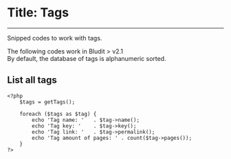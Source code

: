 # Title: Tags
<!-- Position: 6 -->
---
Snipped codes to work with tags.

<div class="note">
The following codes work in Bludit > v2.1
</div>

<div class="note">
By default, the database of tags is alphanumeric sorted.
</div>

## List all tags
```
<?php
	$tags = getTags();

	foreach ($tags as $tag) {
		echo 'Tag name: '	. $tag->name();
		echo 'Tag key: ' 	. $tag->key();
		echo 'Tag link: ' 	. $tag->permalink();
		echo 'Tag amount of pages: ' . count($tag->pages());
	}
?>
```
